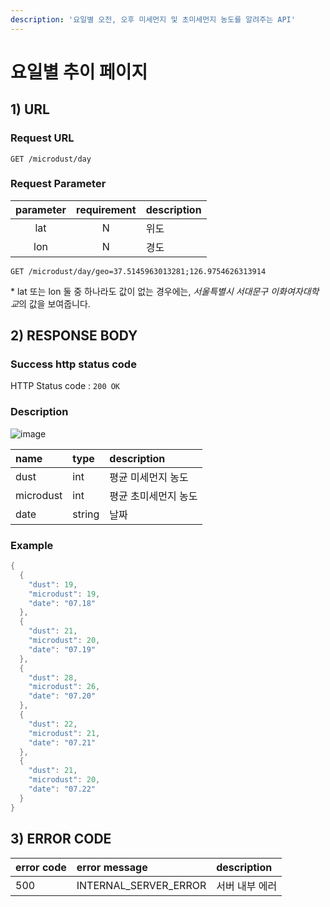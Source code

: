 ```yaml
---
description: '요일별 오전, 오후 미세먼지 및 초미세먼지 농도를 알려주는 API'
---
```


# 요일별 추이 페이지

## 1\) URL

### Request URL

```text
GET /microdust/day
```

### Request Parameter

| parameter | requirement | description |
| :-------: | :---------: | :---------- |
|    lat    |      N      | 위도        |
|    lon    |      N      | 경도        |

```text
GET /microdust/day/geo=37.5145963013281;126.9754626313914
```

\* lat 또는 lon 둘 중 하나라도 값이 없는 경우에는, *서울특별시 서대문구 이화여자대학교*의 값을 보여줍니다.

## 2\) RESPONSE BODY

### Success http status code

HTTP Status code : `200 OK`

### Description

![image](https://user-images.githubusercontent.com/68282057/124726655-e787ad00-df48-11eb-99f2-95855c82d781.png)

| name | type | description |
| :--- | :--- | :--- |
| dust | int | 평균 미세먼지 농도 |
| microdust | int | 평균 초미세먼지 농도 |
| date | string | 날짜 |

### Example

```java
{
  {
    "dust": 19,
    "microdust": 19,
    "date": "07.18"
  },
  {
    "dust": 21,
    "microdust": 20,
    "date": "07.19"
  },
  {
    "dust": 28,
    "microdust": 26,
    "date": "07.20"
  },
  {
    "dust": 22,
    "microdust": 21,
    "date": "07.21"
  },
  {
    "dust": 21,
    "microdust": 20,
    "date": "07.22"
  }
}
```

## 3\) ERROR CODE

| error code | error message | description |
| :--- | :--- | :--- |
| 500 | INTERNAL\_SERVER\_ERROR | 서버 내부 에러 |

